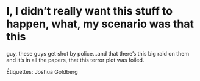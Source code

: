 # I, I didn’t really want this stuff to happen, what, my scenario was that this
guy, these guys get shot by police...and that there’s this big raid on them and it’s
in all the papers, that this terror plot was foiled.

Étiquettes: Joshua Goldberg